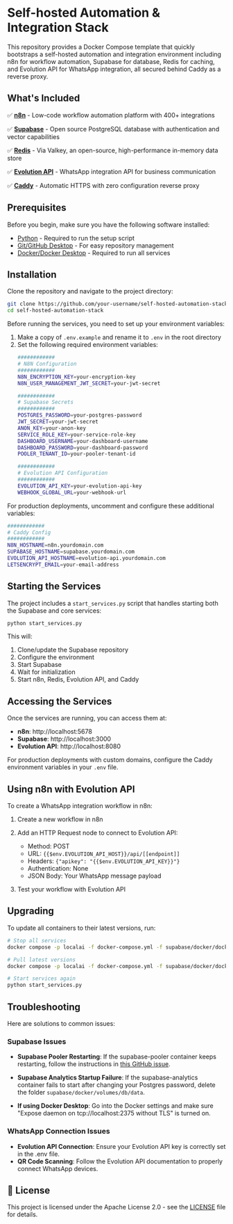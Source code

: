# Self-hosted Automation & Integration Stack

This repository provides a Docker Compose template that quickly bootstraps a self-hosted automation and integration environment including n8n for workflow automation, Supabase for database, Redis for caching, and Evolution API for WhatsApp integration, all secured behind Caddy as a reverse proxy.

## What's Included

✅ [**n8n**](https://n8n.io/) - Low-code workflow automation platform with 400+ integrations

✅ [**Supabase**](https://supabase.com/) - Open source PostgreSQL database with authentication and vector capabilities

✅ [**Redis**](https://valkey.io/) - Via Valkey, an open-source, high-performance in-memory data store

✅ [**Evolution API**](https://github.com/EvolutionAPI/evolution-api) - WhatsApp integration API for business communication

✅ [**Caddy**](https://caddyserver.com/) - Automatic HTTPS with zero configuration reverse proxy

## Prerequisites

Before you begin, make sure you have the following software installed:

- [Python](https://www.python.org/downloads/) - Required to run the setup script
- [Git/GitHub Desktop](https://desktop.github.com/) - For easy repository management
- [Docker/Docker Desktop](https://www.docker.com/products/docker-desktop/) - Required to run all services

## Installation

Clone the repository and navigate to the project directory:
```bash
git clone https://github.com/your-username/self-hosted-automation-stack.git
cd self-hosted-automation-stack
```

Before running the services, you need to set up your environment variables:

1. Make a copy of `.env.example` and rename it to `.env` in the root directory
2. Set the following required environment variables:
   ```bash
   ############
   # N8N Configuration
   ############
   N8N_ENCRYPTION_KEY=your-encryption-key
   N8N_USER_MANAGEMENT_JWT_SECRET=your-jwt-secret

   ############
   # Supabase Secrets
   ############
   POSTGRES_PASSWORD=your-postgres-password
   JWT_SECRET=your-jwt-secret
   ANON_KEY=your-anon-key
   SERVICE_ROLE_KEY=your-service-role-key
   DASHBOARD_USERNAME=your-dashboard-username
   DASHBOARD_PASSWORD=your-dashboard-password
   POOLER_TENANT_ID=your-pooler-tenant-id

   ############
   # Evolution API Configuration
   ############
   EVOLUTION_API_KEY=your-evolution-api-key
   WEBHOOK_GLOBAL_URL=your-webhook-url
   ```

For production deployments, uncomment and configure these additional variables:
```bash
############
# Caddy Config
############
N8N_HOSTNAME=n8n.yourdomain.com
SUPABASE_HOSTNAME=supabase.yourdomain.com
EVOLUTION_API_HOSTNAME=evolution-api.yourdomain.com
LETSENCRYPT_EMAIL=your-email-address
```

## Starting the Services

The project includes a `start_services.py` script that handles starting both the Supabase and core services:

```bash
python start_services.py
```

This will:
1. Clone/update the Supabase repository
2. Configure the environment
3. Start Supabase
4. Wait for initialization
5. Start n8n, Redis, Evolution API, and Caddy

## Accessing the Services

Once the services are running, you can access them at:

- **n8n**: http://localhost:5678
- **Supabase**: http://localhost:3000
- **Evolution API**: http://localhost:8080

For production deployments with custom domains, configure the Caddy environment variables in your `.env` file.

## Using n8n with Evolution API

To create a WhatsApp integration workflow in n8n:

1. Create a new workflow in n8n
2. Add an HTTP Request node to connect to Evolution API:
   - Method: POST
   - URL: `{{$env.EVOLUTION_API_HOST}}/api/[[endpoint]]`
   - Headers: `{"apikey": "{{$env.EVOLUTION_API_KEY}}"}`
   - Authentication: None
   - JSON Body: Your WhatsApp message payload

3. Test your workflow with Evolution API

## Upgrading

To update all containers to their latest versions, run:

```bash
# Stop all services
docker compose -p localai -f docker-compose.yml -f supabase/docker/docker-compose.yml down

# Pull latest versions
docker compose -p localai -f docker-compose.yml -f supabase/docker/docker-compose.yml pull

# Start services again
python start_services.py
```

## Troubleshooting

Here are solutions to common issues:

### Supabase Issues

- **Supabase Pooler Restarting**: If the supabase-pooler container keeps restarting, follow the instructions in [this GitHub issue](https://github.com/supabase/supabase/issues/30210#issuecomment-2456955578).

- **Supabase Analytics Startup Failure**: If the supabase-analytics container fails to start after changing your Postgres password, delete the folder `supabase/docker/volumes/db/data`.

- **If using Docker Desktop**: Go into the Docker settings and make sure "Expose daemon on tcp://localhost:2375 without TLS" is turned on.

### WhatsApp Connection Issues

- **Evolution API Connection**: Ensure your Evolution API key is correctly set in the .env file.
- **QR Code Scanning**: Follow the Evolution API documentation to properly connect WhatsApp devices.

## 📜 License

This project is licensed under the Apache License 2.0 - see the [LICENSE](LICENSE) file for details.
